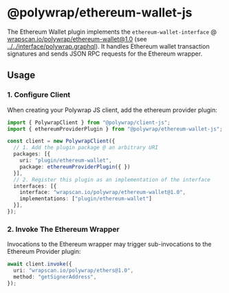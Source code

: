 # @polywrap/ethereum-wallet-js
The Ethereum Wallet plugin implements the `ethereum-wallet-interface` @ [wrapscan.io/polywrap/ethereum-wallet@1.0](../../interface/) (see [../../interface/polywrap.graphql](../../interface/polywrap.graphql)). It handles Ethereum wallet transaction signatures and sends JSON RPC requests for the Ethereum wrapper.

## Usage
### 1. Configure Client
When creating your Polywrap JS client, add the ethereum provider plugin:
```typescript
import { PolywrapClient } from "@polywrap/client-js";
import { ethereumProviderPlugin } from "@polywrap/ethereum-wallet-js";

const client = new PolywrapClient({
  // 1. Add the plugin package @ an arbitrary URI
  packages: [{
    uri: "plugin/ethereum-wallet",
    package: ethereumProviderPlugin({ })
  }],
  // 2. Register this plugin as an implementation of the interface
  interfaces: [{
    interface: "wrapscan.io/polywrap/ethereum-wallet@1.0",
    implementations: ["plugin/ethereum-wallet"]
  }],
});
```

### 2. Invoke The Ethereum Wrapper
Invocations to the Ethereum wrapper may trigger sub-invocations to the Ethereum Provider plugin:
```typescript
await client.invoke({
  uri: "wrapscan.io/polywrap/ethers@1.0",
  method: "getSignerAddress",
});
```
